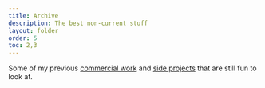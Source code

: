 ```yaml
---
title: Archive
description: The best non-current stuff
layout: folder
order: 5
toc: 2,3
---
```


Some of my previous [commercial work](./work/) and [side projects](./projects/) that are still fun to look at.

